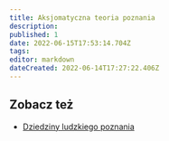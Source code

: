 ```yaml
---
title: Aksjomatyczna teoria poznania
description: 
published: 1
date: 2022-06-15T17:53:14.704Z
tags: 
editor: markdown
dateCreated: 2022-06-14T17:27:22.406Z
---
```


## Zobacz też

- [Dziedziny ludzkiego poznania](/Dziedziny_ludzkiego_poznania)
